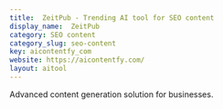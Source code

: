 ```yaml
---
title:  ZeitPub - Trending AI tool for SEO content
display_name:  ZeitPub
category: SEO content
category_slug: seo-content
key: aicontentfy_com
website: https://aicontentfy.com/
layout: aitool
---
```


Advanced content generation solution for businesses.
